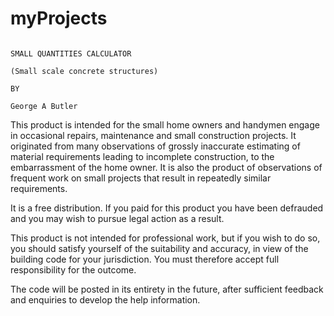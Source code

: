 # myProjects
                                                                            SMALL QUANTITIES CALCULATOR                 
	                                                                       (Small scale concrete structures)     
	                                                                                     BY                            
	                                                                               George A Butler 
                                                                                
This product is intended for the small home owners and handymen engage in occasional repairs, maintenance and small construction projects. It originated from many observations of grossly inaccurate estimating of material requirements leading to incomplete construction, to the embarrassment of the home owner. It is also the product of observations of frequent work on small projects that result in repeatedly similar requirements.

It is a free distribution. If you paid for this product you have been defrauded and you may wish to pursue legal action as a result.

This product is not intended for professional work, but if you wish to do so, you should satisfy yourself of the suitability and accuracy, in view of the building code for your jurisdiction. You must therefore accept full responsibility for the outcome.

The code will be posted in its entirety in the future, after sufficient feedback and enquiries to develop the help information.
